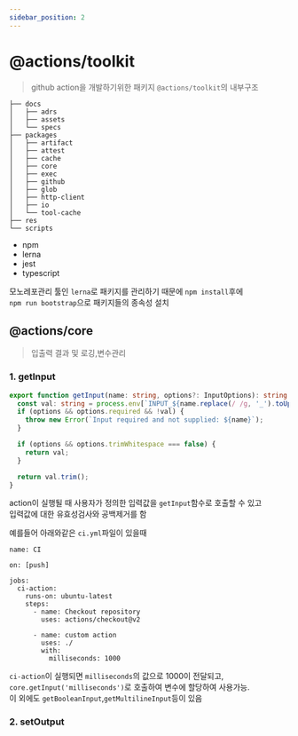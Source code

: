 ```yaml
---
sidebar_position: 2
---
```


# @actions/toolkit

> github action을 개발하기위한 패키지 `@actions/toolkit`의 내부구조

```
├── docs
│   ├── adrs
│   ├── assets
│   └── specs
├── packages
│   ├── artifact
│   ├── attest
│   ├── cache
│   ├── core
│   ├── exec
│   ├── github
│   ├── glob
│   ├── http-client
│   ├── io
│   └── tool-cache
├── res
└── scripts
```

- npm
- lerna
- jest
- typescript

모노레포관리 툴인 `lerna`로 패키지를 관리하기 때문에 `npm install`후에  
`npm run bootstrap`으로 패키지들의 종속성 설치

## @actions/core

> 입출력 결과 및 로깅,변수관리

### 1. getInput

```typescript
export function getInput(name: string, options?: InputOptions): string {
  const val: string = process.env[`INPUT_${name.replace(/ /g, '_').toUpperCase()}`] || '';
  if (options && options.required && !val) {
    throw new Error(`Input required and not supplied: ${name}`);
  }

  if (options && options.trimWhitespace === false) {
    return val;
  }

  return val.trim();
}
```

action이 실행될 때 사용자가 정의한 입력값을 `getInput`함수로 호출할 수 있고  
입력값에 대한 유효성검사와 공백제거를 함

예를들어 아래와같은 `ci.yml`파일이 있을때

```
name: CI

on: [push]

jobs:
  ci-action:
    runs-on: ubuntu-latest
    steps:
      - name: Checkout repository
        uses: actions/checkout@v2

      - name: custom action
        uses: ./
        with:
          milliseconds: 1000
```

`ci-action`이 실행되면 `milliseconds`의 값으로 1000이 전달되고,  
`core.getInput('milliseconds')`로 호출하여 변수에 할당하여 사용가능.  
이 외에도 `getBooleanInput`,`getMultilineInput`등이 있음

### 2. setOutput
